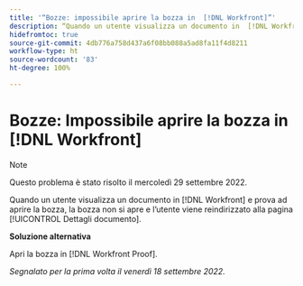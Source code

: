 ```yaml
---
title: '“Bozze: impossibile aprire la bozza in  [!DNL Workfront]”'
description: “Quando un utente visualizza un documento in  [!DNL Workfront]  e tenta di aprire la bozza, la bozza non si apre e l’utente viene reindirizzato verso la pagina [!UICONTROL Dettagli documento].”
hidefromtoc: true
source-git-commit: 4db776a758d437a6f08bb088a5ad8fa11f4d8211
workflow-type: ht
source-wordcount: '83'
ht-degree: 100%

---
```



# Bozze: Impossibile aprire la bozza in [!DNL Workfront]

>[!NOTE]
>
>Questo problema è stato risolto il mercoledì 29 settembre 2022.

<!--This article is linked from the WF TOC and the WFP TOC-->

Quando un utente visualizza un documento in [!DNL Workfront] e prova ad aprire la bozza, la bozza non si apre e l’utente viene reindirizzato alla pagina [!UICONTROL Dettagli documento].

**Soluzione alternativa**

Apri la bozza in [!DNL Workfront Proof].

_Segnalato per la prima volta il venerdì 18 settembre 2022._

